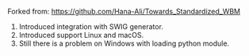 Forked from: https://github.com/Hana-Ali/Towards_Standardized_WBM

1. Introduced integration with SWIG generator.
2. Introduced support Linux and macOS.
3. Still there is a problem on Windows with loading python module.

